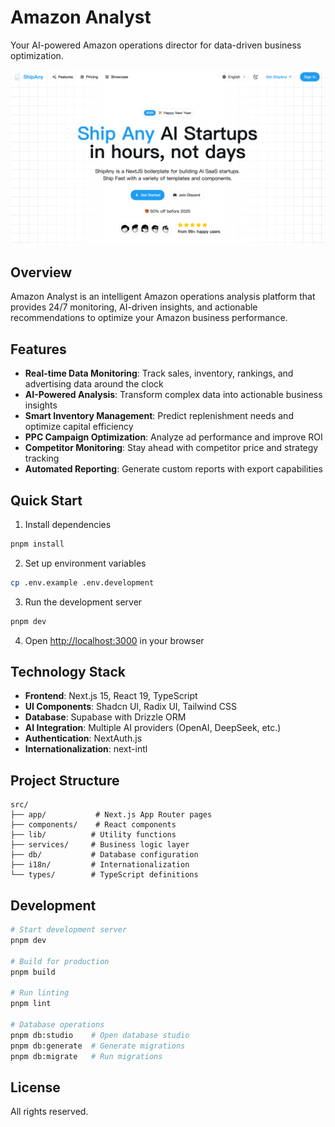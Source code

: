 # Amazon Analyst

Your AI-powered Amazon operations director for data-driven business optimization.

![preview](preview.png)

## Overview

Amazon Analyst is an intelligent Amazon operations analysis platform that provides 24/7 monitoring, AI-driven insights, and actionable recommendations to optimize your Amazon business performance.

## Features

- **Real-time Data Monitoring**: Track sales, inventory, rankings, and advertising data around the clock
- **AI-Powered Analysis**: Transform complex data into actionable business insights
- **Smart Inventory Management**: Predict replenishment needs and optimize capital efficiency
- **PPC Campaign Optimization**: Analyze ad performance and improve ROI
- **Competitor Monitoring**: Stay ahead with competitor price and strategy tracking
- **Automated Reporting**: Generate custom reports with export capabilities

## Quick Start

1. Install dependencies

```bash
pnpm install
```

2. Set up environment variables

```bash
cp .env.example .env.development
```

3. Run the development server

```bash
pnpm dev
```

4. Open [http://localhost:3000](http://localhost:3000) in your browser

## Technology Stack

- **Frontend**: Next.js 15, React 19, TypeScript
- **UI Components**: Shadcn UI, Radix UI, Tailwind CSS
- **Database**: Supabase with Drizzle ORM
- **AI Integration**: Multiple AI providers (OpenAI, DeepSeek, etc.)
- **Authentication**: NextAuth.js
- **Internationalization**: next-intl

## Project Structure

```
src/
├── app/           # Next.js App Router pages
├── components/    # React components
├── lib/          # Utility functions
├── services/     # Business logic layer
├── db/           # Database configuration
├── i18n/         # Internationalization
└── types/        # TypeScript definitions
```

## Development

```bash
# Start development server
pnpm dev

# Build for production
pnpm build

# Run linting
pnpm lint

# Database operations
pnpm db:studio    # Open database studio
pnpm db:generate  # Generate migrations
pnpm db:migrate   # Run migrations
```

## License

All rights reserved.
